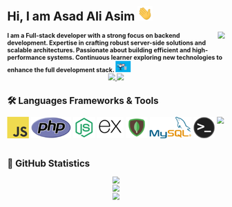 <h1>
Hi, I am Asad Ali Asim
<img src="./gifs/wave.gif" width="35">
</h1>
<img align="right" src="https://visitor-badge.laobi.icu/badge?page_id=asadaliasim.asadaliasim" />

<b>  
I am a Full-stack developer with a strong focus on backend development. Expertise in crafting robust server-side solutions and scalable architectures. Passionate about building efficient and high-performance systems. Continuous learner exploring new technologies to enhance the full development stack.
<img src="./gifs/coder.gif" width="35">
</b>

<div align="center"> 
  <a href="mailto:asadaliasim909@gmail.com">
    <img src="https://img.shields.io/badge/Gmail-333333?style=for-the-badge&logo=gmail&logoColor=red" />
  </a>
  <a href="https://www.linkedin.com/in/asadaliasim/" target="_blank">
    <img src="https://img.shields.io/badge/LinkedIn-0077B5?style=for-the-badge&logo=linkedin&logoColor=white" target="_blank" />
  </a>
  
</div>

<h2>🛠 <b>Languages Frameworks & Tools </b></h2>
<div style="display:flex;gap:5px ">
  <img src="./icons/javascript.png" height='50px'>

  <img src="./icons/new-php-logo.svg" height='50px'>
  <img src="./icons/nodejs.svg" height='50px'>
  <img src="./icons/expressjs.svg"height='50px'>
  <img src="./icons/mongodb.svg" height='50px'>
  <img src="./icons/mysql-official.svg" height='50px'>
  <img src="./icons/terminal.png" height='50px'>
   <img src="https://skillicons.dev/icons?i=react,bootstrap,mui,html,css,vscode,figma,git" />
  
</div>
<br />

<h2>🚀 <b>GitHub Statistics</b></h2>

<div align="center">
  <img src="https://github-profile-summary-cards.vercel.app/api/cards/profile-details?username=asadaliasim&count_private=true&theme=dracula"/>
  <div align="center">
    <img src="https://github-readme-stats-eight-theta.vercel.app/api?username=asadaliasim&show_icons=true&include_all_commits=true&count_private=true&hide_border=true&theme=dracula" height="200rem"/>
  </div>
  <div align="center">
    <img src="https://streak-stats.demolab.com/?user=asadaliasim&count_private=true&theme=dracula&border_radius=10" height="200rem"/>

  </div>
</div>
<br />

<br />
